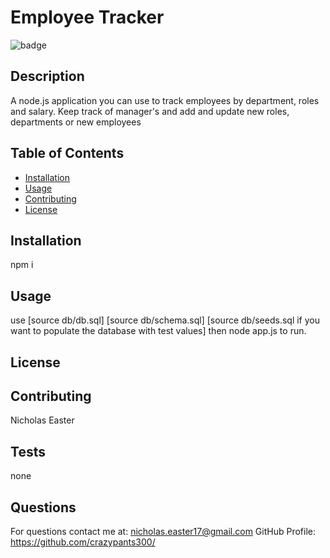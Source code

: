 
# Employee Tracker

![badge](https://img.shields.io/apm/l/vim-mode)

## Description 

A node.js application you can use to track employees by department, roles and salary. Keep track of manager's and add and update new roles, departments or new employees

## Table of Contents

* [Installation](#installation)
* [Usage](#usage)
* [Contributing](#contributing)
* [License](#license)


## Installation

npm i


## Usage 

use [source db/db.sql] [source db/schema.sql] [source db/seeds.sql if you want to populate the database with test values] then node app.js to run.


## License




## Contributing

Nicholas Easter

## Tests

none

## Questions

For questions contact me at: nicholas.easter17@gmail.com
GitHub Profile: https://github.com/crazypants300/
